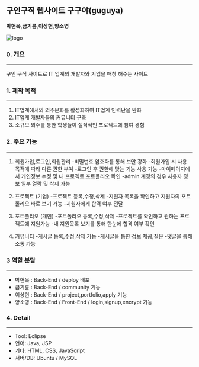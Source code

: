 ##  구인구직 웹사이트 구구야(guguya)
__박현욱,금기륜,이상현,양소영__

![logo](https://user-images.githubusercontent.com/48993188/69897496-398d4780-1390-11ea-9499-9b8ecde86267.png)

### 0. 개요
------------------------------
구인 구직 사이트로 IT 업계의 개발자와 기업을 매칭 해주는 사이트

### 1. 제작 목적
------------------------------
1. IT업계에서의 외주문화를 활성화하여 IT업계 인력난을 완화
2. IT업계 개발자들의 커뮤니티 구축 
3. 소규모 외주를 통한 학생들이 실직적인 프로젝트에 참여 경험

### 2. 주요 기능
------------------------------
1. 회원가입,로그인,회원관리
   -비밀번호 암호화를 통해 보안 강화
   -회원가입 시 사용 목적에 따라 다른 권한 부여
   -로그인 후 권한에 맞는 기능 사용 가능
   -마이페이지에서 개인정보 수정 및 내 프로젝트,포트폴리오 확인
   -admin 계정의 경우 사용자 정보 일부 열람 및 삭제 가능
   
2. 프로젝트 (기업)
   -프로젝트 등록,수정,삭제
   -지원자 목록을 확인하고 지원자의 포트폴리오 바로 보기 가능
   -지원자에게 합격 여부 전달

3. 포트폴리오 (개인)
    -포트폴리오 등록,수정,삭제
    -프로젝트를 확인하고 원하는 프로젝트에 지원가능
    -내 지원목록 보기를 통해 한눈에 합격 여부 확인 

4. 커뮤니티
    -게시글 등록,수정,삭제 가능
    -게시글을 통한 정보 제공,질문
    -댓글을 통해 소통 가능
 

### 3 역할 분담
------------------------------
 * 박현욱 : Back-End / deploy 배포
 * 금기륜 : Back-End / community 기능
 * 이상현 : Back-End / project,portfolio,apply 기능 
 * 양소영 : Back-End / Front-End / login,signup,encrypt 기능


### 4. Detail
------------------------------
 * Tool: Eclipse
 * 언어: Java, JSP
 * 기타: HTML, CSS, JavaScript
 * 서버/DB: Ubuntu / MySQL
 


